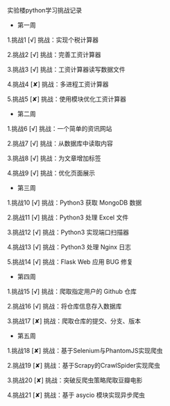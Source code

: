 实验楼python学习挑战记录

- 第一周

1.挑战1   [√] 挑战：实现个税计算器

2.挑战2   [√] 挑战：完善工资计算器

3.挑战3   [√] 挑战：工资计算器读写数据文件

4.挑战4   [✘] 挑战：多进程工资计算器

5.挑战5   [✘] 挑战：使用模块优化工资计算器


- 第二周

1.挑战6   [√] 挑战：一个简单的资讯网站

2.挑战7   [√] 挑战：从数据库中读取内容

3.挑战8   [√] 挑战：为文章增加标签

4.挑战9   [√] 挑战：优化页面展示


- 第三周

1.挑战10   [√] 挑战：Python3 获取 MongoDB 数据

2.挑战11   [√] 挑战：Python3 处理 Excel 文件

3.挑战12   [√] 挑战：Python3 实现端口扫描器

4.挑战13   [√] 挑战：Python3 处理 Nginx 日志

5.挑战14   [√] 挑战：Flask Web 应用 BUG 修复


- 第四周

1.挑战15   [√] 挑战：爬取指定用户的 Github 仓库

2.挑战16   [√] 挑战：将仓库信息存入数据库

3.挑战17   [✘] 挑战：爬取仓库的提交、分支、版本


- 第五周

1.挑战18   [✘] 挑战：基于Selenium与PhantomJS实现爬虫

2.挑战19   [✘] 挑战：基于Scrapy的CrawlSpider实现爬虫

3.挑战20   [✘] 挑战：突破反爬虫策略爬取豆瓣电影

4.挑战21   [✘] 挑战：基于 asycio 模块实现异步爬虫
